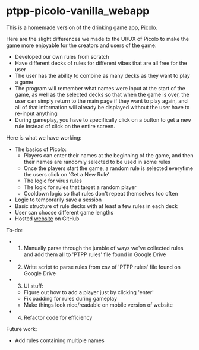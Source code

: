 # ptpp-picolo-vanilla_webapp

This is a homemade version of the drinking game app, [Picolo](https://play.google.com/store/apps/details?id=com.picolo.android&hl=en_US&gl=US).

Here are the slight differences we made to the UI/UX of Picolo to make the game more enjoyable for the creators and users of the game:
* Developed our own rules from scratch
* Have different decks of rules for different vibes that are all free for the user
* The user has the ability to combine as many decks as they want to play a game
* The program will remember what names were input at the start of the game, as well as the selected decks so that when the game is over, the user can simply return to the main page if they want to play again, and all of that information will already be displayed without the user have to re-input anything
* During gameplay, you have to specifically click on a button to get a new rule instead of click on the entire screen.

Here is what we have working:
* The basics of Picolo:
  * Players can enter their names at the beginning of the game, and then their names are randomly selected to be used in some rules
  * Once the players start the game, a random rule is selected everytime the users click on 'Get a New Rule'
  * The logic for virus rules
  * The logic for rules that target a random player
  * Cooldown logic so that rules don't repeat themselves too often
* Logic to temporarily save a session
* Basic structure of rule decks with at least a few rules in each deck
* User can choose different game lengths
* Hosted [website](https://ptpp-picolo.github.io/) on GitHub 

To-do:
* 1. Manually parse through the jumble of ways we've collected rules and add them all to 'PTPP rules' file found in Google Drive
* 2. Write script to parse rules from csv of 'PTPP rules' file found on Google Drive
* 3. UI stuff:
  * Figure out how to add a player just by clicking 'enter'
  * Fix padding for rules during gameplay
  * Make things look nice/readable on mobile version of website
* 4. Refactor code for efficiency

Future work:
* Add rules containing multiple names
